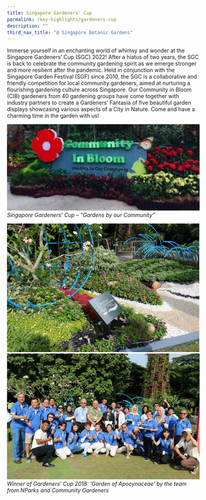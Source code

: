 ```yaml
---
title: Singapore Gardeners' Cup
permalink: /key-highlights/gardeners-cup
description: ""
third_nav_title: "@ Singapore Botanic Gardens"
---
```

Immerse yourself in an enchanting world of whimsy and wonder at the Singapore Gardeners’ Cup (SGC) 2022! After a hiatus of two years, the SGC is back to celebrate the community gardening spirit as we emerge stronger and more resilient after the pandemic. Held in conjunction with the Singapore Garden Festival (SGF) since 2010, the SGC is a collaborative and friendly competition for local community gardeners, aimed at nurturing a flourishing gardening culture across Singapore. Our Community in Bloom (CIB) gardeners from 40 gardening groups have come together with industry partners to create a Gardeners’ Fantasia of five beautiful garden displays showcasing various aspects of a City in Nature. Come and have a charming time in the garden with us!

![Singapore Gardeners Cup](/images/Singapore%20Gardeners%20Cup.jpg)
*Singapore Gardeners’ Cup – “Gardens by our Community”* 

![Winner of Gardeners’ Cup 2018: ‘Garden of Apocynaceae’](/images/Garden%20of%20Apocynaceae.png)
![Community Gardeners ](/images/Community%20Gardeners.jpg)
*Winner of Gardeners’ Cup 2018: ‘Garden of Apocynaceae’ by the team from NParks and Community Gardeners*